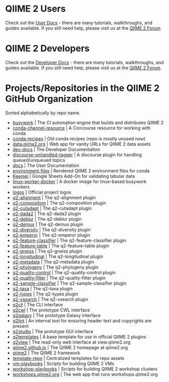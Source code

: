 # QIIME 2 Users

Check out the [User Docs](https://docs.qiime2.org) - there are many tutorials,
walkthroughs, and guides available. If you still need help, please visit us at
the [QIIME 2 Forum](https://forum.qiime2.org/c/user-support).

# QIIME 2 Developers

Check out the [Developer Docs](https://dev.qiime2.org) - there are many
tutorials, walkthroughs, and guides available. If you still need help, please
visit us at the [QIIME 2 Forum](https://forum.qiime2.org/c/dev-discussion).

# Projects/Repositories in the QIIME 2 GitHub Organization

Sorted alphabetically by repo name.

- [busywork](https://github.com/qiime2/busywork/issues)
  | The CI automation engine that builds and distributes QIIME 2
- [conda-channel-resource](https://github.com/qiime2/conda-channel-resource/issues)
  | A Concourse resource for working with conda
- [conda-recipes](https://github.com/qiime2/conda-recipes/issues)
  | Old conda recipes (repo is mostly unused now)
- [data.qiime2.org](https://github.com/qiime2/data.qiime2.org/issues)
  | Web app for vanity URLs for QIIME 2 data assets
- [dev-docs](https://github.com/qiime2/dev-docs/issues)
  | The Developer Documentation
- [discourse-unhandled-tagger](https://github.com/qiime2/discourse-unhandled-tagger/issues)
  | A discourse plugin for handling queued/unqueued topics
- [docs](https://github.com/qiime2/docs/issues)
  | The User Documentation
- [environment-files](https://github.com/qiime2/environment-files/issues)
  | Rendered QIIME 2 environment files for conda
- [Keemei](https://github.com/qiime2/Keemei/issues)
  | Google Sheets Add-On for validating tabular data
- [linux-worker-docker](https://github.com/qiime2/linux-worker-docker/issues)
  | A docker image for linux-based busywork workers
- [logos](https://github.com/qiime2/logos/issues)
  | Official project logos
- [q2-alignment](https://github.com/qiime2/q2-alignment/issues)
  | The q2-alignment plugin
- [q2-composition](https://github.com/qiime2/q2-composition/issues)
  | The q2-composition plugin
- [q2-cutadapt](https://github.com/qiime2/q2-cutadapt/issues)
  | The q2-cutadapt plugin
- [q2-dada2](https://github.com/qiime2/q2-dada2/issues)
  | The q2-dada2 plugin
- [q2-deblur](https://github.com/qiime2/q2-deblur/issues)
  | The q2-deblur plugin
- [q2-demux](https://github.com/qiime2/q2-demux/issues)
  | The q2-demux plugin
- [q2-diversity](https://github.com/qiime2/q2-diversity/issues)
  | The q2-diversity plugin
- [q2-emperor](https://github.com/qiime2/q2-emperor/issues)
  | The q2-emperor plugin
- [q2-feature-classifier](https://github.com/qiime2/q2-feature-classifier/issues)
  | The q2-feature-classifier plugin
- [q2-feature-table](https://github.com/qiime2/q2-feature-table/issues)
  | The q2-feature-table plugin
- [q2-gneiss](https://github.com/qiime2/q2-gneiss/issues)
  | The q2-gneiss plugin
- [q2-longitudinal](https://github.com/qiime2/q2-longitudinal/issues)
  | The q2-longitudinal plugin
- [q2-metadata](https://github.com/qiime2/q2-metadata/issues)
  | The q2-metadata plugin
- [q2-phylogeny](https://github.com/qiime2/q2-phylogeny/issues)
  | The q2-phylogeny plugin
- [q2-quality-control](https://github.com/qiime2/q2-quality-control/issues)
  | The q2-quality-control plugin
- [q2-quality-filter](https://github.com/qiime2/q2-quality-filter/issues)
  | The q2-quality-filter plugin
- [q2-sample-classifier](https://github.com/qiime2/q2-sample-classifier/issues)
  | The q2-sample-classifier plugin
- [q2-taxa](https://github.com/qiime2/q2-taxa/issues)
  | The q2-taxa plugin
- [q2-types](https://github.com/qiime2/q2-types/issues)
  | The q2-types plugin
- [q2-vsearch](https://github.com/qiime2/q2-vsearch/issues)
  | The q2-vsearch plugin
- [q2cli](https://github.com/qiime2/q2cli/issues)
  | The CLI interface
- [q2cwl](https://github.com/qiime2/q2cwl/issues)
  | The prototype CWL interface
- [q2galaxy](https://github.com/qiime2/q2galaxy/issues)
  | The prototype Galaxy interface
- [q2lint](https://github.com/qiime2/q2lint/issues)
  | An internal tool for ensuring header text and copyrights are present
- [q2studio](https://github.com/qiime2/q2studio/issues)
  | The prototype GUI interface
- [q2templates](https://github.com/qiime2/q2templates/issues)
  | A base template for use in official QIIME 2 plugins
- [q2view](https://github.com/qiime2/q2view/issues)
  | The read-only web interface at view.qiime2.org
- [qiime2.github.io](https://github.com/qiime2/qiime2.github.io/issues)
  | The QIIME 2 homepage at qiime2.org
- [qiime2](https://github.com/qiime2/qiime2/issues)
  | The QIIME 2 framework
- [template-repo](https://github.com/qiime2/template-repo/issues)
  | Centralized templates for repo assets
- [vm-playbooks](https://github.com/qiime2/vm-playbooks/issues)
  | Scripts for building QIIME 2 VMs
- [workshop-playbooks](https://github.com/qiime2/workshop-playbooks/issues)
  | Scripts for building QIIME 2 workshop clusters
- [workshops.qiime2.org](https://github.com/qiime2/workshops.qiime2.org/issues)
  | The web app that runs workshops.qiime2.org
